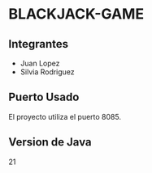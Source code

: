 # BLACKJACK-GAME
## Integrantes
- Juan Lopez
- Silvia Rodriguez

## Puerto Usado
El proyecto utiliza el puerto 8085.
## Version de Java 
21
